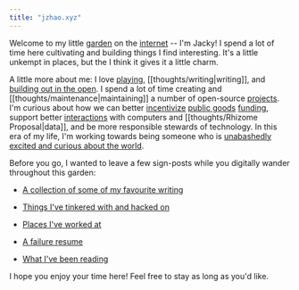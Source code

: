 ```yaml
---
title: "jzhao.xyz"
---
```


Welcome to my little [garden](posts/networked-thought.md) on the [internet](thoughts/Internet.md) -- I'm Jacky! I spend a lot of time here cultivating and building things I find interesting. It's a little unkempt in places, but the I think it gives it a little charm.

A little more about me: I love [playing](posts/play.md), [[thoughts/writing|writing]], and [building out in the open](thoughts/building%20in%20public.md). I spend a lot of time creating and [[thoughts/maintenance|maintaining]] a number of open-source [projects](thoughts/Projects.md). I'm curious about how we can better [incentivize](thoughts/incentives.md) [public goods](thoughts/public%20goods.md) [funding](thoughts/funding.md), support better [interactions](thoughts/interaction%20design.md) with computers and [[thoughts/Rhizome Proposal|data]], and be more responsible stewards of technology. In this era of my life, I'm working towards being someone who is [unabashedly excited and curious about the world](https://www.youtube.com/watch?v=Khfe3jBuq8c&list=PLMs_JcuNozJbxC91R5skgPpL7cnJuICun).

Before you go, I wanted to leave a few sign-posts while you digitally wander throughout this garden:
- [A collection of some of my favourite writing](/posts)
* [Things I've tinkered with and hacked on](thoughts/Projects.md)
- [Places I've worked at](thoughts/Experience.md)
* [A failure resume](posts/a-failure-resume.md)
- [What I've been reading](/books)

I hope you enjoy your time here! Feel free to stay as long as you'd like.
